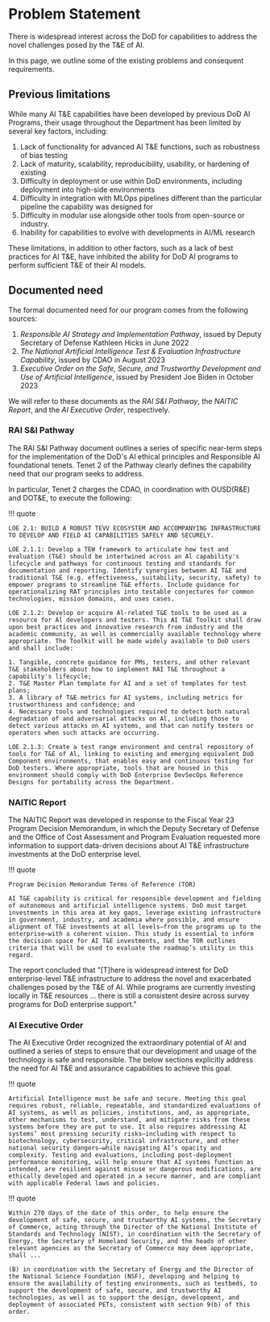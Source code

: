 # Problem Statement

There is widespread interest across the DoD for capabilities to address the novel challenges posed by the T&E of AI. 

In this page, we outline some of the existing problems and consequent requirements.

## Previous limitations

While many AI T&E capabilities have been developed by previous DoD AI Programs, their usage throughout the Department has been limited by several key factors, including:

1. Lack of functionality for advanced AI T&E functions, such as robustness of bias testing
1. Lack of maturity, scalability, reproducibility, usability, or hardening of existing
1. Difficulty in deployment or use within DoD environments, including deployment into high-side environments
1. Difficulty in integration with MLOps pipelines different than the particular pipeline the capability was designed for
1. Difficulty in modular use alongside other tools from open-source or industry.
1. Inability for capabilities to evolve with developments in AI/ML research

These limitations, in addition to other factors, such as a lack of best practices for AI T&E, have inhibited the ability for DoD AI programs to perform sufficient T&E of their AI models.

## Documented need

The formal documented need for our program comes from the following sources:

1. *Responsible AI Strategy and Implementation Pathway*, issued by Deputy Secretary of Defense Kathleen Hicks in June 2022
1. *The National Artificial Intelligence Test & Evaluation Infrastructure Capability*, issued by CDAO in August 2023
1. *Executive Order on the Safe, Secure, and Trustworthy Development and Use of Artificial Intelligence*, issued by President Joe Biden in October 2023

We will refer to these documents as the *RAI S&I Pathway*, the *NAITIC Report*, and the *AI Executive Order*, respectively. 

### RAI S&I Pathway

The RAI S&I Pathway document outlines a series of specific near-term steps for the implementation of the DoD's AI ethical principles and Responsible AI foundational tenets. Tenet 2 of the Pathway clearly defines the capability need that our program seeks to address. 

In particular, Tenet 2 charges the CDAO, in coordination with OUSD(R&E) and DOT&E, to execute the following:

!!! quote 

    LOE 2.1: BUILD A ROBUST TEVV ECOSYSTEM AND ACCOMPANYING INFRASTRUCTURE TO DEVELOP AND FIELD AI CAPABILITIES SAFELY AND SECURELY.

    LOE 2.1.1: Develop a TEW framework to articulate how test and evaluation (T&E) should be intertwined across an Al capability's lifecycle and pathways for continuous testing and standards for documentation and reporting. Identify synergies between AI T&E and traditional T&E (e.g. effectiveness, suitability, security, safety) to empower programs to streamline T&E efforts. Include guidance for operationalizing RAT principles into testable conjectures for common technologies, mission domains, and uses cases. 

    LOE 2.1.2: Develop or acquire Al-related T&E tools to be used as a resource for Al developers and testers. This AI T&E Toolkit shall draw upon best practices and innovative research from industry and the academic community, as well as commercially available technology where appropriate. The Toolkit will be made widely available to DoD users and shall include:

    1. Tangible, concrete guidance for PMs, testers, and other relevant T&E stakeholders about how to implement RAI T&E throughout a capability's lifecycle;
    2. T&E Master Plan template for AI and a set of templates for test plans;
    3. A library of T&E metrics for AI systems, including metrics for trustworthiness and confidence; and
    4. Necessary tools and technologies required to detect both natural degradation of and adversarial attacks on Al, including those to detect various attacks on AI systems, and that can notify testers or operators when such attacks are occurring. 

    LOE 2.1.3: Create a test range environment and central repository of tools for T&E of Al, linking to existing and emerging equivalent DoD Component environments, that enables easy and continuous testing for DoD testers. Where appropriate, tools that are housed in this environment should comply with DoD Enterprise DevSecOps Reference Designs for portability across the Department.

### NAITIC Report

The NAITIC Report was developed in response to the Fiscal Year 23 Program Decision Memorandum, in which the Deputy Secretary of Defense and the Office of Cost Assessment and Program Evaluation requested more information to support data-driven decisions about AI T&E infrastructure investments at the DoD enterprise level.

!!! quote 

    Program Decision Memorandum Terms of Reference (TOR)

    AI T&E capability is critical for responsible development and fielding of autonomous and artificial intelligence systems. DoD must target investments in this area at key gaps, leverage existing infrastructure in government, industry, and academia where possible, and ensure alignment of T&E investments at all levels—from the programs up to the enterprise—with a coherent vision. This study is essential to inform the decision space for AI T&E investments, and the TOR outlines criteria that will be used to evaluate the roadmap’s utility in this regard.

The report concluded that "[T]here is widespread interest for DoD enterprise-level T&E infrastructure to address the novel and exacerbated challenges posed by the T&E of AI. While programs are currently investing locally in T&E resources … there is still a consistent desire across survey programs for DoD enterprise support."

### AI Executive Order

The AI Executive Order recognized the extraordinary potential of AI and outlined a series of steps to ensure that our development and usage of the technology is safe and responsible. The below sections explicitly address the need for AI T&E and assurance capabilities to achieve this goal.

!!! quote

    Artificial Intelligence must be safe and secure. Meeting this goal requires robust, reliable, repeatable, and standardized evaluations of AI systems, as well as policies, institutions, and, as appropriate, other mechanisms to test, understand, and mitigate risks from these systems before they are put to use. It also requires addressing AI systems’ most pressing security risks—including with respect to biotechnology, cybersecurity, critical infrastructure, and other national security dangers—while navigating AI’s opacity and complexity. Testing and evaluations, including post-deployment performance monitoring, will help ensure that AI systems function as intended, are resilient against misuse or dangerous modifications, are ethically developed and operated in a secure manner, and are compliant with applicable Federal laws and policies. 

!!! quote

    Within 270 days of the date of this order, to help ensure the development of safe, secure, and trustworthy AI systems, the Secretary of Commerce, acting through the Director of the National Institute of Standards and Technology (NIST), in coordination with the Secretary of Energy, the Secretary of Homeland Security, and the heads of other relevant agencies as the Secretary of Commerce may deem appropriate, shall ...

    (B) in coordination with the Secretary of Energy and the Director of the National Science Foundation (NSF), developing and helping to ensure the availability of testing environments, such as testbeds, to support the development of safe, secure, and trustworthy AI technologies, as well as to support the design, development, and deployment of associated PETs, consistent with section 9(b) of this order. 
    